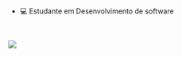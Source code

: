 
- 💻 Estudante em Desenvolvimento de software

<br><div>
  <a href="https://twitter.com/kawhlfs">
    <img src="https://img.shields.io/badge/Twitter-1DA1F2?style=for-the-badge&logo=twitter&logoColor=white"/></a>
</div>
